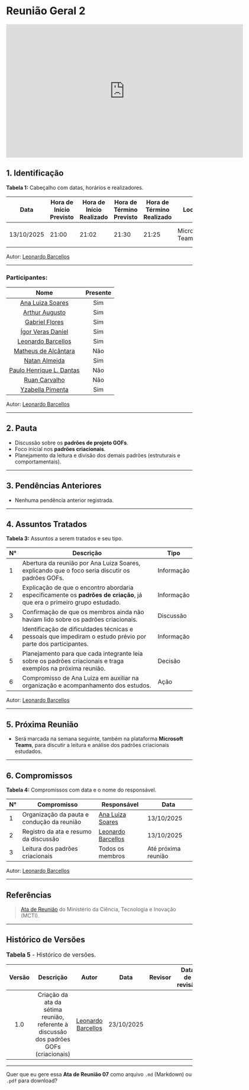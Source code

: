 # Reunião Geral 2

<iframe src="https://unbbr.sharepoint.com/sites/arquitetos/_layouts/15/embed.aspx?UniqueId=a8823d5a-b444-4213-b29d-964d73eab147&embed=%7B%22ust%22%3Atrue%2C%22hv%22%3A%22CopyEmbedCode%22%7D&referrer=StreamWebApp&referrerScenario=EmbedDialog.Create" width="640" height="360" frameborder="0" scrolling="no" allowfullscreen title="reunião _7 - esses gofs plofts lopts xobs-20251013_210352-Gravação de Reunião.mp4"></iframe>

## 1. Identificação

**Tabela 1:** Cabeçalho com datas, horários e realizadores.

| Data       | Hora de Início Previsto | Hora de Início Realizado | Hora de Término Previsto | Hora de Término Realizado | Local           | Redator                                             | Revisor                                             |
| ---------- | ----------------------- | ------------------------ | ------------------------ | ------------------------- | --------------- | --------------------------------------------------- | --------------------------------------------------- |
| 13/10/2025 | 21:00                   | 21:02                    | 21:30                    | 21:25                     | Microsoft Teams | [Leonardo Barcellos](https://github.com/oyLeonardo) | [Ana Luiza Soares](https://github.com/Ana-Luiza-SC) |

Autor: [Leonardo Barcellos](https://github.com/oyLeonardo)

---

### Participantes:

| Nome | Presente |
|:----:|:--------:|
| [Ana Luiza Soares](https://github.com/Ana-Luiza-SC) | Sim |
| [Arthur Augusto](https://github.com/arthur-augusto) | Sim|
| [Gabriel Flores](https://github.com/Gabrielfcoelho) | Sim |
| [Ígor Veras Daniel](https://github.com/igorvdaniel) | Sim |
| [Leonardo Barcellos](https://github.com/oyLeonardo) | Sim |
| [Matheus de Alcântara](https://github.com/matheusdealcantara) | Não
| [Natan Almeida](https://github.com/natanalmeida03) | Sim |
| [Paulo Henrique L. Dantas](https://github.com/Nanashii76) | Não |
| [Ruan Carvalho](https://github.com/Ruan-Carvalho) | Não |
| [Yzabella Pimenta](https://github.com/redjsun) | Sim |

Autor: [Leonardo Barcellos](https://github.com/oyLeonardo)

---

## 2. Pauta

* Discussão sobre os **padrões de projeto GOFs**.
* Foco inicial nos **padrões criacionais**.
* Planejamento da leitura e divisão dos demais padrões (estruturais e comportamentais).

---

## 3. Pendências Anteriores

* Nenhuma pendência anterior registrada.

---

## 4. Assuntos Tratados

**Tabela 3:** Assuntos a serem tratados e seu tipo.

| N° | Descrição                                                                                                               | Tipo       |
| -- | ----------------------------------------------------------------------------------------------------------------------- | ---------- |
| 1  | Abertura da reunião por Ana Luiza Soares, explicando que o foco seria discutir os padrões GOFs.                         | Informação |
| 2  | Explicação de que o encontro abordaria especificamente os **padrões de criação**, já que era o primeiro grupo estudado. | Informação |
| 3  | Confirmação de que os membros ainda não haviam lido sobre os padrões criacionais.                                       | Discussão  |
| 4  | Identificação de dificuldades técnicas e pessoais que impediram o estudo prévio por parte dos participantes.            | Informação |
| 5  | Planejamento para que cada integrante leia sobre os padrões criacionais e traga exemplos na próxima reunião.            | Decisão    |
| 6  | Compromisso de Ana Luiza em auxiliar na organização e acompanhamento dos estudos.                                       | Ação       |

Autor: [Leonardo Barcellos](https://github.com/oyLeonardo)

---

## 5. Próxima Reunião

* Será marcada na semana seguinte, também na plataforma **Microsoft Teams**, para discutir a leitura e análise dos padrões criacionais estudados.

---

## 6. Compromissos

**Tabela 4:** Compromissos com data e o nome do responsável.

| N° | Compromisso                                | Responsável                                         | Data                |
| -- | ------------------------------------------ | --------------------------------------------------- | ------------------- |
| 1  | Organização da pauta e condução da reunião | [Ana Luiza Soares](https://github.com/Ana-Luiza-SC) | 13/10/2025          |
| 2  | Registro da ata e resumo da discussão      | [Leonardo Barcellos](https://github.com/oyLeonardo) | 13/10/2025          |
| 3  | Leitura dos padrões criacionais            | Todos os membros                                    | Até próxima reunião |

Autor: [Leonardo Barcellos](https://github.com/oyLeonardo)

---

## Referências

> [Ata de Reunião](https://pdp.mctic.gov.br/MCTI-PDP/guidances/examples/Ata%20Reuniao_21C35EC2.html) do Ministério da Ciência, Tecnologia e Inovação (MCTI).

---

## Histórico de Versões

<font size="3"><p style="text-align: left">**Tabela 5** - Histórico de versões.</p></font>

| Versão |                                        Descrição                                       |                        Autor                        |    Data    |                       Revisor                       | Data de revisão |                   Comentário do revisor                   |
| :----: | :------------------------------------------------------------------------------------: | :-------------------------------------------------: | :--------: | :-------------------------------------------------: | :-------------: | :-------------------------------------------------------: |
|   1.0  | Criação da ata da sétima reunião, referente à discussão dos padrões GOFs (criacionais) | [Leonardo Barcellos](https://github.com/oyLeonardo) | 23/10/2025 | 

---

Quer que eu gere essa **Ata de Reunião 07** como arquivo `.md` (Markdown) ou `.pdf` para download?
